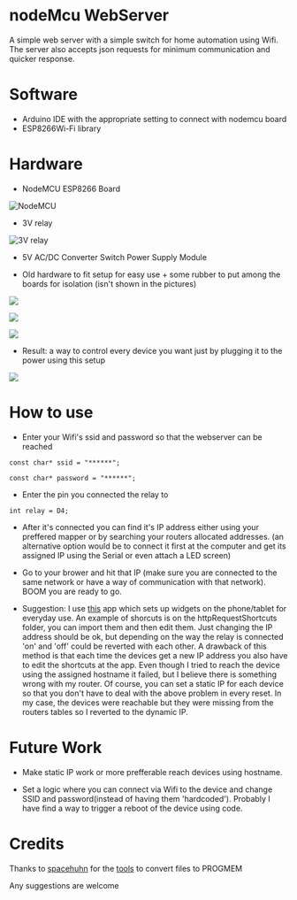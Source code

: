 # nodeMcu WebServer

A simple web server with a simple switch for home automation using Wifi. The server also accepts json requests for minimum communication and quicker response.

# Software

* Arduino IDE with the appropriate setting to connect with nodemcu board
* ESP8266Wi-Fi library


# Hardware

* NodeMCU ESP8266  Board

![NodeMCU](https://github.com/leytpapas/nodeMcuWebServer/blob/master/images/nodemcu.jpg)

* 3V relay

![3V relay](https://github.com/leytpapas/nodeMcuWebServer/blob/master/images/relay.jpg)


* 5V AC/DC Converter Switch Power Supply Module


* Old hardware to fit setup for easy use + some rubber to put among the boards for isolation (isn't shown in the pictures)

![](https://github.com/leytpapas/nodeMcuWebServer/blob/master/images/priza1.jpg)

![](https://github.com/leytpapas/nodeMcuWebServer/blob/master/images/priza3.jpg)

![](https://github.com/leytpapas/nodeMcuWebServer/blob/master/images/priza2.jpg)

* Result: a way to control every device you want just by plugging it to the power using this setup

![](https://github.com/leytpapas/nodeMcuWebServer/blob/master/images/priza4.jpg)


# How to use

* Enter your Wifi's ssid and password so that the webserver can be reached

```
const char* ssid = "******";

const char* password = "******";
```

* Enter the pin you connected the relay to

```
int relay = D4;
```

* After it's connected you can find it's IP address either using your preffered mapper or by searching your routers allocated addresses.
(an alternative option would be to connect it first at the computer and get its assigned IP using the Serial or even attach a LED screen)

* Go to your brower and hit that IP (make sure you are connected to the same network or have a way of communication with that network). BOOM you are ready to go. 


* Suggestion: I use [this](https://play.google.com/store/apps/details?id=ch.rmy.android.http_shortcuts) app which sets up widgets on the phone/tablet for everyday use. An example of shorcuts is on the httpRequestShortcuts folder, you can import them and then edit them. Just changing the IP address should be ok, but depending on the way the relay is connected 'on' and 'off' could be reverted with each other.
A drawback of this method is that each time the devices get a new IP address you also have to edit the shortcuts at the app. Even though I tried to reach the device using the assigned hostname it failed, but I believe there is something wrong with my router.
Of course, you can set a static IP for each device so that you don't have to deal with the above problem in every reset. In my case, the devices were reachable but they were missing from the routers tables so I reverted to the dynamic IP.

# Future Work 

* Make static IP work or more prefferable reach devices using hostname.

* Set a logic where you can connect via Wifi to the device and change SSID and password(instead of having them 'hardcoded'). Probably I have find a way to trigger a reboot of the device using code.



# Credits

Thanks to [spacehuhn](https://github.com/spacehuhn/) for the [tools](https://github.com/spacehuhn/esp8266_deauther/blob/master/web_server/) to convert files to PROGMEM




Any suggestions are welcome